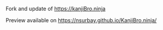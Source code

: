Fork and update of https://kanjiBro.ninja

Preview available on https://nsurbay.github.io/KanjiBro.ninja/
